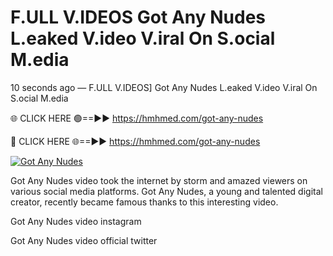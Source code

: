 # F.ULL V.IDEOS Got Any Nudes L.eaked V.ideo V.iral On S.ocial M.edia

10 seconds ago — F.ULL V.IDEOS] Got Any Nudes L.eaked V.ideo V.iral On S.ocial M.edia

🌐 CLICK HERE 🟢==►► https://hmhmed.com/got-any-nudes

🔴 CLICK HERE 🌐==►► https://hmhmed.com/got-any-nudes

[![Got Any Nudes](https://i.imgur.com/dJHk4Zq.gif)](https://hmhmed.com/got-any-nudes)

Got Any Nudes video took the internet by storm and amazed viewers on various social media platforms. Got Any Nudes, a young and talented digital creator, recently became famous thanks to this interesting video.

Got Any Nudes video instagram

Got Any Nudes video official twitter